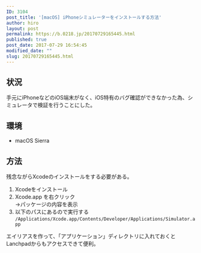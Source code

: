 ```yaml
---
ID: 3104
post_title: '[macOS] iPhoneシミュレーターをインストールする方法'
author: hiro
layout: post
permalink: https://b.0218.jp/20170729165445.html
published: true
post_date: 2017-07-29 16:54:45
modified_date: ""
slug: 20170729165445.html
---
```

## 状況

手元にiPhoneなどのiOS端末がなく、iOS特有のバグ確認ができなかった為、シミュレータで検証を行うことにした。

## 環境

* macOS Sierra

## 方法

残念ながらXcodeのインストールをする必要がある。

1. Xcodeをインストール
1. Xcode.app を右クリック  
→パッケージの内容を表示
1. 以下のパスにあるので実行する
`/Applications/Xcode.app/Contents/Developer/Applications/Simulator.app`

エイリアスを作って、「アプリケーション」ディレクトリに入れておくとLanchpadからもアクセスできて便利。